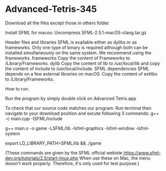 # Advanced-Tetris-345
Download all the files except those in others folder.

Install SFML for macos:
Uncompress SFML-2.5.1-macOS-clang.tar.gz

Header files and libraries
SFML is available either as dylibs or as frameworks. Only one type of binary is required although both can be installed simultaneously on the same system. We recommend using the frameworks.
    frameworks
Copy the content of Frameworks to /Library/Frameworks.
    dylib
Copy the content of lib to /usr/local/lib and copy the content of include to /usr/local/include.
SFML dependencies
SFML depends on a few external libraries on macOS. Copy the content of extlibs to /Library/Frameworks.

How to run:

Run the program by simply double click on Advanced Tetris.app

To check that our source code matches our program:
Run terminal then navigate to your download position and excute following 3 commands:
g++ -c main.cpp -ISFML/include

g++ main.o -o game -LSFML/lib -lsfml-graphics -lsfml-window -lsfml-system

export LD_LIBRARY_PATH=SFML/lib && ./game

(These commands are given by the SFML official webiste https://www.sfml-dev.org/tutorials/2.5/start-linux.php 
When use these on Mac, the menu doesn't work properly. Therefore, it's only used for test purpose.)
